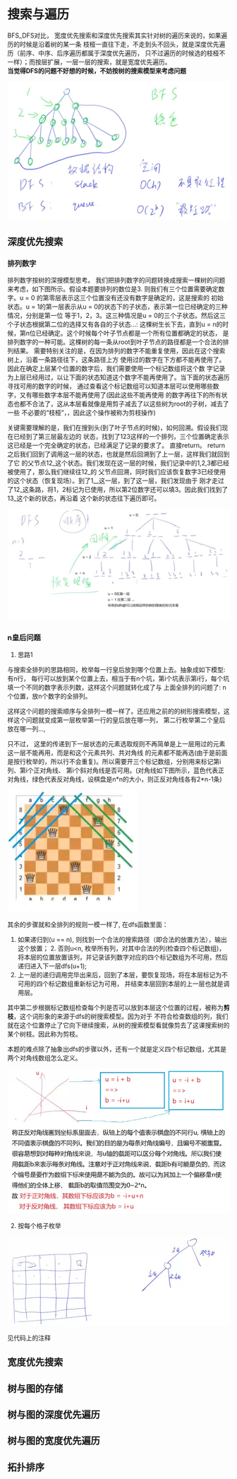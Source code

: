 # 搜索与遍历
BFS_DFS对比，
宽度优先搜索和深度优先搜索其实针对树的遍历来说的，如果遍历的时候是沿着树的某一条
枝桠一直往下走，不走到头不回头，就是深度优先遍历（前序、中序、后序遍历都属于深度优先遍历，
只不过遍历的时候选的枝桠不一样）；而按层扩展，一层一层的搜索，就是宽度优先遍历。<br>
**当觉得DFS的问题不好想的时候，不妨按树的搜索模型来考虑问题**


![](pics\BFS_DFS对比.JPG)

## 深度优先搜索
### 排列数字
排列数字按树的深搜模型思考。
我们把排列数字的问题转换成搜索一棵树的问题来考虑，如下图所示。假设本题要排列的数位是3.
则我们有三个位置需要确定数字。u = 0 的第零层表示这三个位置没有还没有数字是确定的，这是搜索的
初始状态。u = 1的第一层表示从u = 0的状态下的子状态，表示第一位已经确定的三种情况，分别是第一位
等于1，2，3。这三种情况是u = 0的三个子状态。然后这三个子状态根据第二位的选择又有各自的子状态...:
这棵树生长下去，直到u = n的时候，第n位已经确定。这个时候每个叶子节点都是一个所有位置都确定的状态，
是排列数字的一种可能。这棵树的每一条从root到叶子节点的路径都是一个合法的排列结果。
需要特别关注的是，在因为排列的数字不能重复使用，因此在这个搜索树上，沿着一条路径往下，这条路径上方
使用过的数字在下方都不能再使用了。因此在确定上层某个位置的数字后，我们需要使用一个标记数组将这个数
字记录为上层已经用过，以让下面的状态知道这个数字不能再使用了。当下面的状态遍历寻找可用的数字的时候，
通过查看这个标记数组可以知道本层可以使用哪些数字，又有哪些数字本层不能再使用了(因此这些不能再使用
的数字再往下的所有状态也都不合法了，这从本层看就像是用剪子减去了以这些树为root的子树，减去了一些
不必要的“枝桠”，，因此这个操作被称为剪枝操作)

关键需要理解的是，我们在搜到头(到了叶子节点的时候)，如何回溯。假设我们现在已经到了第三层最左边的
状态，找到了123这样的一个排列，三个位置确定表示这已经是一个完全确定的状态，已经满足了记录的要求了。
直接return。 return之后我们回到了调用这一层的状态，也就是然后回溯到了上一层，这样我们就回到了它
的父节点12_这个状态。我们发现在这一层的时候，我们记录中的1,2,3都已经被使用了，那么我们继续往12_的
父节点回溯，同时我们应该恢复数字3已经使用的这个状态（恢复现场）。到了1__这一层，到了这一层，我们发现由于
刚才走过了12_这条路，将1，2标记为已使用，所以第2位数字还可以填3。因此我们找到了13_这个新的状态，再沿着
这个新的状态往下遍历即可。


![](pics\排列数字按递归树思考.JPG)

### n皇后问题
1. 思路1

与搜索全排列的思路相同，枚举每一行皇后放到哪个位置上去。抽象成如下模型:
有n行， 每行可以放到某个位置上去，相当于有n个坑，第i个坑表示第i行，每个坑填一个不同的数字表示列数，这样这个问题就转化成了与
上面全排列的问题了: n个位置，放n个数字的全排列。

这样这个问题的搜索顺序与全排列一模一样了。还应用之前的的树形搜索模型，这样这个问题就变成第一层枚举第一行的皇后放在哪一列，
第二行枚举第二个皇后放在哪一列...,

只不过， 这里的传递到下一层状态的元素选取规则不再简单是上一层用过的元素这一层不能再用，而是和这个元素共列、共对角线
的元素都不能再选(由于是前面是按行枚举的，所以行不会重复)。所以需要开三个标记数组，分别用来标记第i列、第i个正对角线、
第i个斜对角线是否可用。(对角线如下图所示，蓝色代表正对角线，绿色代表反对角线，设棋盘是n\*n的大小，则正反对角线各有2\*n-1条)

![](pics/棋盘对角线.JPG)

其余的步骤就和全排列的规则一模一样了, 在dfs函数里面：
  1. 如果递归到(u == n), 则找到一个合法的搜索路径（即合法的放置方法），输出这个放置；
    2. 否则u<n, 枚举所有列，对其中合法的列(检查四个标记数组)，将本层的位置放置该列，并记录该列数字对应的四个标记数组为不可用，然后递归进入下一层dfs(u+1);
  3. 上一层的递归调用完毕出来后，回到了本层，要恢复现场，将在本层标记为不可用的四个标记数组重新标记为可用，
并结束本层回到本层的上一层也就是调用层。

其中第二步根据标记数组检查每个列是否可以放到本层这个位置的过程，被称为**剪枝**，这个词形象的来源于dfs的树搜索模型。因为对于
不符合检查数组的列，我们就在这个位置停止了它向下继续搜索，从树的搜索模型看就像剪去了这课搜索树的某个树枝。因此称为剪枝。

本题的难点除了抽象出dfs的步骤以外，还有一个就是定义四个标记数组，尤其是两个对角线数组怎么定义。

![](pics\对角线下标推导.JPG)

2. 按每个格子枚举

![](pics/按格子枚举.JPG)

见代码上的注释

## 宽度优先搜索

## 树与图的存储

## 树与图的深度优先遍历

## 树与图的宽度优先遍历

## 拓扑排序